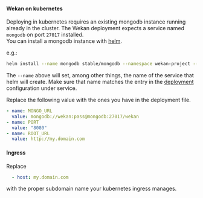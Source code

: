 #### Wekan on kubernetes

Deploying in kubernetes requires an existing mongodb instance running already
in the cluster. The Wekan deployment expects a service named `mongodb` on port
`27017` installed.  
You can install a mongodb instance with [helm](https://helm.sh).

e.g.:

```bash
helm install --name mongodb stable/mongodb --namespace wekan-project --set mongodbRootPassword="pass",mongodbUsername="wekan",mongodbPassword="pass",mongodbDatabase="wekan"
```
The `--name` above will set, among other things, the name of the service that
helm will create. Make sure that name matches the entry in the
[deployment](wekan.yaml) configuration under service.  

Replace the following value with the ones you have in the
deployment file.

```yaml
- name: MONGO_URL
  value: mongodb://wekan:pass@mongodb:27017/wekan
- name: PORT
  value: "8080"
- name: ROOT_URL
  value: http://my.domain.com
```

#### Ingress

Replace

```yaml
  - host: my.domain.com
```
with the proper subdomain name your kubernetes ingress manages.
